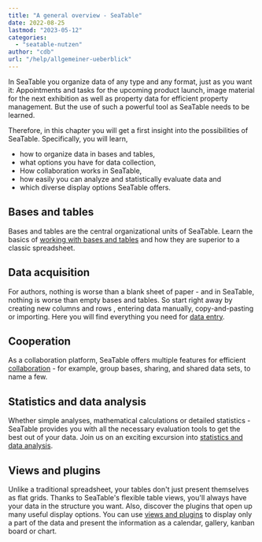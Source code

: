 ```yaml
---
title: "A general overview - SeaTable"
date: 2022-08-25
lastmod: "2023-05-12"
categories: 
  - "seatable-nutzen"
author: "cdb"
url: "/help/allgemeiner-ueberblick"
---
```


In SeaTable you organize data of any type and any format, just as you want it: Appointments and tasks for the upcoming product launch, image material for the next exhibition as well as property data for efficient property management. But the use of such a powerful tool as SeaTable needs to be learned.

Therefore, in this chapter you will get a first insight into the possibilities of SeaTable. Specifically, you will learn,

- how to organize data in bases and tables,
- what options you have for data collection,
- How collaboration works in SeaTable,
- how easily you can analyze and statistically evaluate data and
- which diverse display options SeaTable offers.

## Bases and tables

Bases and tables are the central organizational units of SeaTable. Learn the basics of [working with bases and tables](https://seatable.io/en/docs/seatable-nutzen/einfuehrung-in-die-arbeit-mit-bases-und-tabellen/) and how they are superior to a classic spreadsheet.

## Data acquisition

For authors, nothing is worse than a blank sheet of paper - and in SeaTable, nothing is worse than empty bases and tables. So start right away by creating new columns and rows , entering data manually, copy-and-pasting or importing. Here you will find everything you need for [data entry](https://seatable.io/en/docs/seatable-nutzen/datenerfassung/).

## Cooperation

As a collaboration platform, SeaTable offers multiple features for efficient [collaboration](https://seatable.io/en/docs/seatable-nutzen/zusammenarbeit/) - for example, group bases, sharing, and shared data sets, to name a few.

## Statistics and data analysis

Whether simple analyses, mathematical calculations or detailed statistics - SeaTable provides you with all the necessary evaluation tools to get the best out of your data. Join us on an exciting excursion into [statistics and data analysis](https://seatable.io/en/docs/seatable-nutzen/statistiken/).

## Views and plugins

Unlike a traditional spreadsheet, your tables don't just present themselves as flat grids. Thanks to SeaTable's flexible table views, you'll always have your data in the structure you want. Also, discover the plugins that open up many useful display options. You can use [views and plugins](https://seatable.io/en/docs/seatable-nutzen/ansichten/) to display only a part of the data and present the information as a calendar, gallery, kanban board or chart.
